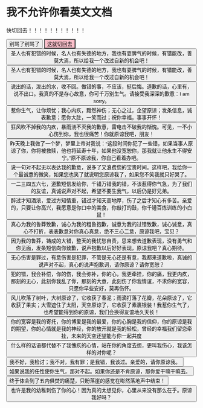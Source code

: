 # 我不允许你看英文文档

快切回去！！！！！！！！！！！

<button type="button" onclick="alert(randomText())">别骂了别骂了</button>
<button style="background-color: #FFC0CB;" onclick="window.location.href = '/carla-docs/#/README'">这就切回去</button>
<button type="button" onclick="alert(randomText())">圣人也有犯错的时候，名人也有失德的地方，我也有耍脾气的时候，有错能改，善莫大焉，所以给我一个改过自新的机会吧！</button>
<button type="button" onclick="alert(randomText())">圣人也有犯错的时候，名人也有失德的地方，我也有耍脾气的时候，有错能改，善莫大焉，所以给我一个改过自新的机会吧！</button>
<button type="button" onclick="alert(randomText())">说出的话，泼出的水，收不回。做错的事，不应该，挺后悔。道歉的话，心里有，说不出口。我真的不是存心故意，你可千万别生气。请接受我深深的歉意：I am sorry。</button>
<button type="button" onclick="alert(randomText())">惹你生气，让你烦忧；我心内疚，黯然神伤；无心之过，企望原谅；发条信息，诚表歉意；愿你大肚，一笑而过；祝你幸福，事事开怀！</button>
<button type="button" onclick="alert(randomText())">狂风吹不掉我的内疚，暴雨浇不灭我的歉意，雷电击不破我的惭愧。可见，一不小心伤到你，我也很痛苦！你就原谅我吧，朋友！</button>
<button type="button" onclick="alert(randomText())">昨天晚上我做了一个梦，梦里上帝对我说：“这段时间你犯了一些错，如果当事人原谅了你，你将被救赎，他也将延寿十年，如果他没宽恕你，那我就让他永生不得安宁。”原不原谅我，你自己看着办吧。</button>
<button type="button" onclick="alert(randomText())">说一句对不起无以表达我的歉意，说多了又浪费您的宝贵时间。这样吧，我给你一个最诚意的微笑，如果您也笑了就说明您原谅我了，如果您不笑我就只好哭了。</button>
<button type="button" onclick="alert(randomText())">一二三四五六七，道歉短信发给你，千错万错我的错，不该惹得你气急，为了我们的友谊，真诚说声对不起，希望不要生我气，以后仍是好兄弟。</button>
<button type="button" onclick="alert(randomText())">醉过才知酒浓，爱过方知情重，错过才知天高地厚，伤了之后才知心有多苦。亲爱的，只要让你高兴，我愿意是你口中的美食，你敲打的鼓，你千锤百炼训练的小白鼠！</button>
<button type="button" onclick="alert(randomText())">真心为我的鲁莽致歉，诚心为我的粗鲁抱歉，诚意为我的过错致歉，诚心诚意，真心不打折，表表歉意对你真心真意，绝不三心二意，原谅我吧，宝贝？</button>
<button type="button" onclick="alert(randomText())">因为我的鲁莽，铸成的大错，整天的我忧愁自责，思来想去道歉表现，没有勇气和你见面，发条短信向你致歉，说声抱歉以后好好表现，原谅我吧？真心期待。</button>
<button type="button" onclick="alert(randomText())">无心伤害是罪过，有意伤害是犯罪，不管是无心还是有意，我都来道歉啦，真诚的说声对不起，真心的说声抱歉词，请你原谅？请你宽恕？</button>
<button type="button" onclick="alert(randomText())">犯的错，我会补偿，你的伤，我会弥补，你的心，我更牵挂，你的痛，我更内疚，那刻的无心，此刻你我乱了你，那刻的大意，此刻伤了你我情谊，不求你的宽容，只愿你早些安好，莫再伤怀。</button>
<button type="button" onclick="alert(randomText())">风儿吹落了树叶，大树原谅了，它收获了春泥；雨滴打落了花瓣，花朵原谅了，它收获了果实；大雪遮住了太阳，天空原谅了，它收获了素裹银装！我惹你生气了，也希望能得到你的原谅，我们会换得友谊地久天长！</button>
<button type="button" onclick="alert(randomText())">你的宽容是我的寄托，你的博爱是我的最爱，你的心胸是我的信仰，你的原谅是我的期望，你的心情就是我的神经，你的放开就是我的轻松，曾经的幸福我们留恋牵挂，未来的天空还望能与你一起共度</button>
<button type="button" onclick="alert(randomText())">什么样的话语都代替不了我愧疚的心情，站在你的角度去想，更叫我伤心，我该怎样的对你呢？</button>
<button type="button" onclick="alert(randomText())">我不好，我检讨；我不对，我有罪；是我错，我该过。亲爱的，请你原谅我。</button>
<button type="button" onclick="alert(randomText())">如果说我的任性使你生气，那对不起。如果你还是不肯原谅，那你爱干嘛干嘛去。</button>
<button type="button" onclick="alert(randomText())">终于体会到了五内俱焚的痛楚，只盼落崖的感觉在嘭然落地声中结束！</button>
<button type="button" onclick="alert(randomText())">也许是我的幼稚刺伤了你的心！因为真的太想见你，心里从来没有那么在乎。原谅我好吗？</button>
